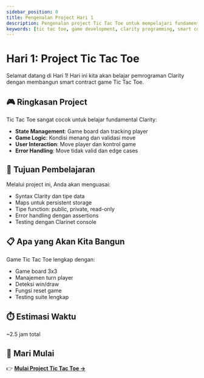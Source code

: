 ```yaml
---
sidebar_position: 0
title: Pengenalan Project Hari 1
description: Pengenalan project Tic Tac Toe untuk mempelajari fundamental Clarity programming - state management, game logic, dan testing
keywords: [tic tac toe, game development, clarity programming, smart contract game, state management, hands-on learning]
---
```


# Hari 1: Project Tic Tac Toe

Selamat datang di Hari 1! Hari ini kita akan belajar pemrograman Clarity dengan membangun smart contract game Tic Tac Toe.

## 🎮 Ringkasan Project

Tic Tac Toe sangat cocok untuk belajar fundamental Clarity:

- **State Management**: Game board dan tracking player
- **Game Logic**: Kondisi menang dan validasi move  
- **User Interaction**: Move player dan kontrol game
- **Error Handling**: Move tidak valid dan edge cases

## 🎯 Tujuan Pembelajaran

Melalui project ini, Anda akan menguasai:

- Syntax Clarity dan tipe data
- Maps untuk persistent storage
- Tipe function: public, private, read-only
- Error handling dengan assertions
- Testing dengan Clarinet console

## 📋 Apa yang Akan Kita Bangun

Game Tic Tac Toe lengkap dengan:
- Game board 3x3
- Manajemen turn player
- Deteksi win/draw
- Fungsi reset game
- Testing suite lengkap

## ⏱️ Estimasi Waktu
~2.5 jam total

## 🚀 Mari Mulai

👉 **[Mulai Project Tic Tac Toe →](./1-contracts-tic-tac-toe.md)**